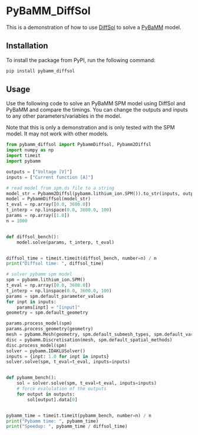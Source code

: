 # PyBaMM_DiffSol

This is a demonstration of how to use [DiffSol](https://github.com/martinjrobins/diffsol) to solve a [PyBaMM](https://github.com/pybamm-team/PyBaMM/) model.

## Installation

To install the package from PyPI, run the following command:

```bash
pip install pybamm_diffsol
```

## Usage

Use the following code to solve an PyBaMM SPM model using DiffSol and PyBaMM and compare the timings. You can change the outputs and inputs to any other parameters/variables in the model.

Note that this is only a demonstration and is only tested with the SPM model. It may not work with other models.

```python
from pybamm_diffsol import PybammDiffsol, Pybamm2Diffsl
import numpy as np
import timeit
import pybamm

outputs = ["Voltage [V]"]
inputs = ["Current function [A]"]

# read model from spm.ds file to a string
model_str = Pybamm2Diffsl(pybamm.lithium_ion.SPM()).to_str(inputs, outputs)
model = PybammDiffsol(model_str)
t_eval = np.array([0.0, 3600.0])
t_interp = np.linspace(0.0, 3600.0, 100)
params = np.array([1.0])
n = 1000


def diffsol_bench():
    model.solve(params, t_interp, t_eval)


diffsol_time = timeit.timeit(diffsol_bench, number=n) / n
print("Diffsol time: ", diffsol_time)

# solver pybamm spm model
spm = pybamm.lithium_ion.SPM()
t_eval = np.array([0.0, 3600.0])
t_interp = np.linspace(0.0, 3600.0, 100)
params = spm.default_parameter_values
for inpt in inputs:
    params[inpt] = "[input]"
geometry = spm.default_geometry

params.process_model(spm)
params.process_geometry(geometry)
mesh = pybamm.Mesh(geometry, spm.default_submesh_types, spm.default_var_pts)
disc = pybamm.Discretisation(mesh, spm.default_spatial_methods)
disc.process_model(spm)
solver = pybamm.IDAKLUSolver()
inputs = {inpt: 1.0 for inpt in inputs}
solver.solve(spm, t_eval=t_eval, inputs=inputs)


def pybamm_bench():
    sol = solver.solve(spm, t_eval=t_eval, inputs=inputs)
    # force evalulation of the outputs
    for output in outputs:
        sol[output].data[0]


pybamm_time = timeit.timeit(pybamm_bench, number=n) / n
print("Pybamm time: ", pybamm_time)
print("Speedup: ", pybamm_time / diffsol_time)
```

